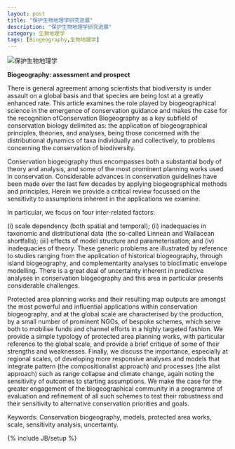```yaml
---
layout: post
title: "保护生物地理学研究进展"
description: "保护生物地理学研究进展"
category: 生物地理学
tags: [Biogeography,生物地理学]
---
```


![保护生物地理学](/assets/images/2009/3/condore.jpg)

**Biogeography: assessment and prospect**


There is general agreement among scientists that biodiversity is under assault on a global basis and that species are being lost at a greatly enhanced rate. This article examines the role played by biogeographical science in the emergence of conservation guidance and makes the case for the recognition ofConservation Biogeography as a key subfield of conservation biology delimited as: the application of biogeographical principles, theories, and analyses, being those concerned with the distributional dynamics of taxa individually and collectively, to problems concerning the conservation of biodiversity.

Conservation biogeography thus encompasses both a substantial body of theory and analysis, and some of the most prominent planning works used in conservation. Considerable advances in conservation guidelines have been made over the last few decades by applying biogeographical methods and principles. Herein we provide a critical review focussed on the sensitivity to assumptions inherent in the applications we examine.

In particular, we focus on four inter-related factors:

(i) scale dependency (both spatial and temporal);
(ii) inadequacies in taxonomic and distributional data (the so-called Linnean and Wallacean shortfalls);
(iii) effects of model structure and parameterisation; and
(iv) inadequacies of theory.
These generic problems are illustrated by reference to studies ranging from the application of historical biogeography, through island biogeography, and complementarity analyses to bioclimatic envelope modelling. There is a great deal of uncertainty inherent in predictive analyses in conservation biogeography and this area in particular presents considerable challenges.

Protected area planning works and their resulting map outputs are amongst the most powerful and influential applications within conservation biogeography, and at the global scale are characterised by the production, by a small number of prominent NGOs, of bespoke schemes, which serve both to mobilise funds and channel efforts in a highly targeted fashion. We provide a simple typology of protected area planning works, with particular reference to the global scale, and provide a brief critique of some of their strengths and weaknesses. Finally, we discuss the importance, especially at regional scales, of developing more responsive analyses and models that integrate pattern (the compositionalist approach) and processes (the alist approach) such as range collapse and climate change, again noting the sensitivity of outcomes to starting assumptions. We make the case for the greater engagement of the biogeographical community in a programme of evaluation and refinement of all such schemes to test their robustness and their sensitivity to alternative conservation priorities and goals.

Keywords: Conservation biogeography, models, protected area works, scale, sensitivity analysis, uncertainty.

{% include JB/setup %}
